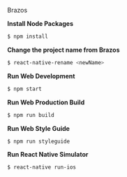 Brazos

__Install Node Packages__
```bash
$ npm install
```

__Change the project name from Brazos__
```bash
$ react-native-rename <newName>
```

__Run Web Development__
```bash
$ npm start
```

__Run Web Production Build__
```bash
$ npm run build
```

__Run Web Style Guide__
```bash
$ npm run styleguide
```

__Run React Native Simulator__
```bash
$ react-native run-ios
```